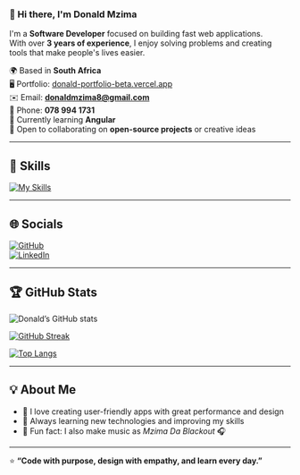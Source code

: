 ### 👋 Hi there, I'm Donald Mzima  

I'm a **Software Developer** focused on building fast web applications.  
With over **3 years of experience**, I enjoy solving problems and creating tools that make people's lives easier.  

🌍  Based in **South Africa**  
🖥️  Portfolio: [donald-portfolio-beta.vercel.app](https://donald-portfolio-beta.vercel.app)  
✉️  Email: **donaldmzima8@gmail.com**  
📱  Phone: **078 994 1731**  
🧠  Currently learning **Angular**  
🤝  Open to collaborating on **open-source projects** or creative ideas  

---

## 🧩 Skills  

[![My Skills](https://skillicons.dev/icons?i=html,css,tailwind,js,ts,react,nextjs,angular,reactnative,nodejs,express,python,flask,django,graphql,prisma,mongodb,sqlite,postgres,gcp,vercel,netlify,git,github,figma,postman,vscode)](https://skillicons.dev)

---

## 🌐 Socials  

[![GitHub](https://skillicons.dev/icons?i=github)](https://github.com/DonaldMzima)  
[![LinkedIn](https://skillicons.dev/icons?i=linkedin)](https://www.linkedin.com/in/donaldmzima)

---

## 🏆 GitHub Stats  

![Donald’s GitHub stats](https://github-readme-stats.vercel.app/api?username=DonaldMzima&show_icons=true&theme=radical&hide_border=true)  

[![GitHub Streak](https://streak-stats.demolab.com?user=DonaldMzima&theme=radical&hide_border=true)](https://git.io/streak-stats)  

[![Top Langs](https://github-readme-stats.vercel.app/api/top-langs/?username=DonaldMzima&layout=compact&theme=radical&hide_border=true)](https://github.com/anuraghazra/github-readme-stats)

---

## 💡 About Me  

- 🧩 I love creating user-friendly apps with great performance and design   
- 🚀 Always learning new technologies and improving my skills  
- 🎵 Fun fact: I also make music as *Mzima Da Blackout* 🎧  

---

⭐ **“Code with purpose, design with empathy, and learn every day.”**
